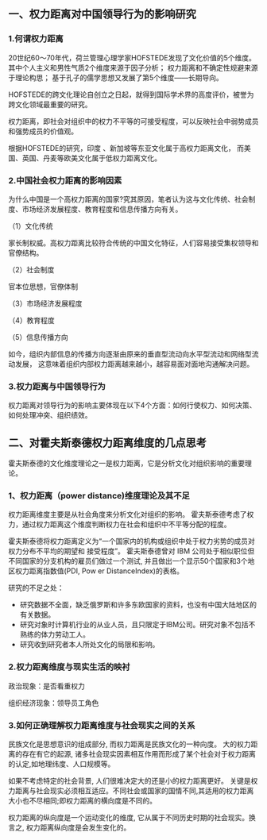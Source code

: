 ## 一、权力距离对中国领导行为的影响研究
### 1.何谓权力距离
20世纪60～70年代，荷兰管理心理学家HOFSTEDE发现了文化价值的5个维度。
其中个人主义和男性气质2个维度来源于因子分析；
权力距离和不确定性规避来源于理论构思；
基于孔子的儒学思想又发展了第5个维度——长期导向。

HOFSTEDE的跨文化理论自创立之日起，就得到国际学术界的高度评价，被誉为跨文化领域最重要的研究。

权力距离，即社会对组织中的权力不平等的可接受程度，可以反映社会中弱势成员和强势成员的价值观。

根据HOFSTEDE的研究，印度 、新加坡等东亚文化属于高权力距离文化，
而美国、英国、丹麦等欧美文化属于低权力距离文化。
### 2.中国社会权力距离的影响因素
为什么中国是一个高权力距离的国家?究其原因，笔者认为这与文化传统、社会制度、市场经济发展程度、教育程度和信息传播方向有关。

（1）文化传统

  家长制权威。高权力距离比较符合传统的中国文化特征，人们容易接受集权领导和官僚结构。

（2）社会制度

  官本位思想，官僚体制

（3）市场经济发展程度

（4）教育程度

（5）信息传播方向

  如今，组织内部信息的传播方向逐渐由原来的垂直型流动向水平型流动和网络型流动发展，
这意味着组织内部权力距离越来越小，越容易面对面地沟通解决问题。
### 3.权力距离与中国领导行为
权力距离对领导行为的影响主要体现在以下4个方面：如何行使权力、如何决策、如何处理冲突、组织绩效。

## 二、对霍夫斯泰德权力距离维度的几点思考
霍夫斯泰德的文化维度理论之一是权力距离，它是分析文化对组织影响的重要理论。

### 1、权力距离（power distance)维度理论及其不足
权力距离维度主要是从社会角度来分析文化对组织的影响。
霍夫斯泰德考虑了权力，通过权力距离这个维度判断权力在社会和组织中不平等分配的程度。

霍夫斯泰德将权力距离定义为“一个国家内的机构或组织中处于权力劣势的成员对权力分布不平均的期望和 接受程度”。
霍夫斯泰德曾对 IBM 公司处于相似职位但不同国家的分支机构的雇员们做过一个测试, 并且做出一个显示50个国家和3个地区权力距离指数值(PDI, Pow er DistanceIndex)的表格。

研究的不足之处：
- 研究数据不全面，缺乏俄罗斯和许多东欧国家的资料，也没有中国大陆地区的有关数据。
- 研究对象时计算机行业的从业人员，且只限定于IBM公司。研究对象不包括不熟练的体力劳动工人。
- 研究收到研究者本人所处文化的局限和影响。

### 2.权力距离维度与现实生活的映衬
政治现象：是否看重权力

组织经济现象：领导员工角色

### 3.如何正确理解权力距离维度与社会现实之间的关系
民族文化是思想意识的组成部分, 而权力距离是民族文化的一种向度。
大的权力距离的存在有它的起源, 诸多社会现实因素相互作用而形成了某个社会对于权力距离的认定,如地理纬度、人口规模等。

如果不考虑特定的社会背景, 人们很难决定大的还是小的权力距离更好。
关键是权力距离与社会现实必须相互适应。不同社会或国家的国情不同,其适用的权力距离大小也不尽相同;即权力距离的横向度是不同的。

权力距离的纵向度是一个运动变化的维度, 它从属于不同历史时期的社会现实。换言之, 权力距离纵向度是会发生变化的。



